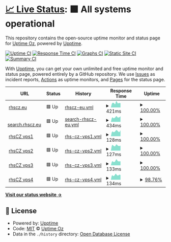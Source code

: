 # [📈 Live Status](https://up.rhscz.eu): <!--live status--> **🟩 All systems operational**

This repository contains the open-source uptime monitor and status page for [Uptime Oz](https://up.rhscz.eu), powered by [Upptime](https://github.com/upptime/upptime).

[![Uptime CI](https://github.com/uptime/uptime/workflows/Uptime%20CI/badge.svg)](https://github.com/uptime/uptime/actions?query=workflow%3A%22Uptime+CI%22)
[![Response Time CI](https://github.com/uptime/uptime/workflows/Response%20Time%20CI/badge.svg)](https://github.com/uptime/uptime/actions?query=workflow%3A%22Response+Time+CI%22)
[![Graphs CI](https://github.com/uptime/uptime/workflows/Graphs%20CI/badge.svg)](https://github.com/uptime/uptime/actions?query=workflow%3A%22Graphs+CI%22)
[![Static Site CI](https://github.com/uptime/uptime/workflows/Static%20Site%20CI/badge.svg)](https://github.com/uptime/uptime/actions?query=workflow%3A%22Static+Site+CI%22)
[![Summary CI](https://github.com/uptime/uptime/workflows/Summary%20CI/badge.svg)](https://github.com/uptime/uptime/actions?query=workflow%3A%22Summary+CI%22)

With [Upptime](https://upptime.js.org), you can get your own unlimited and free uptime monitor and status page, powered entirely by a GitHub repository. We use [Issues](https://github.com/uptime/uptime/issues) as incident reports, [Actions](https://github.com/uptime/uptime/actions) as uptime monitors, and [Pages](https://up.rhscz.eu) for the status page.

<!--start: status pages-->
<!-- This summary is generated by Upptime (https://github.com/upptime/upptime) -->
<!-- Do not edit this manually, your changes will be overwritten -->
<!-- prettier-ignore -->
| URL | Status | History | Response Time | Uptime |
| --- | ------ | ------- | ------------- | ------ |
| <img alt="" src="https://icons.duckduckgo.com/ip3/rhscz.eu.ico" height="13"> [rhscz.eu](https://rhscz.eu) | 🟩 Up | [rhscz-eu.yml](https://github.com/rhsCZ/uptime/commits/HEAD/history/rhscz-eu.yml) | <details><summary><img alt="Response time graph" src="./graphs/rhscz-eu/response-time-week.png" height="20"> 421ms</summary><br><a href="https://up.rhscz.eu/history/rhscz-eu"><img alt="Response time 757" src="https://img.shields.io/endpoint?url=https%3A%2F%2Fraw.githubusercontent.com%2FrhsCZ%2Fuptime%2FHEAD%2Fapi%2Frhscz-eu%2Fresponse-time.json"></a><br><a href="https://up.rhscz.eu/history/rhscz-eu"><img alt="24-hour response time 466" src="https://img.shields.io/endpoint?url=https%3A%2F%2Fraw.githubusercontent.com%2FrhsCZ%2Fuptime%2FHEAD%2Fapi%2Frhscz-eu%2Fresponse-time-day.json"></a><br><a href="https://up.rhscz.eu/history/rhscz-eu"><img alt="7-day response time 421" src="https://img.shields.io/endpoint?url=https%3A%2F%2Fraw.githubusercontent.com%2FrhsCZ%2Fuptime%2FHEAD%2Fapi%2Frhscz-eu%2Fresponse-time-week.json"></a><br><a href="https://up.rhscz.eu/history/rhscz-eu"><img alt="30-day response time 757" src="https://img.shields.io/endpoint?url=https%3A%2F%2Fraw.githubusercontent.com%2FrhsCZ%2Fuptime%2FHEAD%2Fapi%2Frhscz-eu%2Fresponse-time-month.json"></a><br><a href="https://up.rhscz.eu/history/rhscz-eu"><img alt="1-year response time 757" src="https://img.shields.io/endpoint?url=https%3A%2F%2Fraw.githubusercontent.com%2FrhsCZ%2Fuptime%2FHEAD%2Fapi%2Frhscz-eu%2Fresponse-time-year.json"></a></details> | <details><summary><a href="https://up.rhscz.eu/history/rhscz-eu">100.00%</a></summary><a href="https://up.rhscz.eu/history/rhscz-eu"><img alt="All-time uptime 100.00%" src="https://img.shields.io/endpoint?url=https%3A%2F%2Fraw.githubusercontent.com%2FrhsCZ%2Fuptime%2FHEAD%2Fapi%2Frhscz-eu%2Fuptime.json"></a><br><a href="https://up.rhscz.eu/history/rhscz-eu"><img alt="24-hour uptime 100.00%" src="https://img.shields.io/endpoint?url=https%3A%2F%2Fraw.githubusercontent.com%2FrhsCZ%2Fuptime%2FHEAD%2Fapi%2Frhscz-eu%2Fuptime-day.json"></a><br><a href="https://up.rhscz.eu/history/rhscz-eu"><img alt="7-day uptime 100.00%" src="https://img.shields.io/endpoint?url=https%3A%2F%2Fraw.githubusercontent.com%2FrhsCZ%2Fuptime%2FHEAD%2Fapi%2Frhscz-eu%2Fuptime-week.json"></a><br><a href="https://up.rhscz.eu/history/rhscz-eu"><img alt="30-day uptime 100.00%" src="https://img.shields.io/endpoint?url=https%3A%2F%2Fraw.githubusercontent.com%2FrhsCZ%2Fuptime%2FHEAD%2Fapi%2Frhscz-eu%2Fuptime-month.json"></a><br><a href="https://up.rhscz.eu/history/rhscz-eu"><img alt="1-year uptime 100.00%" src="https://img.shields.io/endpoint?url=https%3A%2F%2Fraw.githubusercontent.com%2FrhsCZ%2Fuptime%2FHEAD%2Fapi%2Frhscz-eu%2Fuptime-year.json"></a></details>
| <img alt="" src="https://icons.duckduckgo.com/ip3/search.rhscz.eu.ico" height="13"> [search.rhscz.eu](https://search.rhscz.eu) | 🟩 Up | [search-rhscz-eu.yml](https://github.com/rhsCZ/uptime/commits/HEAD/history/search-rhscz-eu.yml) | <details><summary><img alt="Response time graph" src="./graphs/search-rhscz-eu/response-time-week.png" height="20"> 434ms</summary><br><a href="https://up.rhscz.eu/history/search-rhscz-eu"><img alt="Response time 697" src="https://img.shields.io/endpoint?url=https%3A%2F%2Fraw.githubusercontent.com%2FrhsCZ%2Fuptime%2FHEAD%2Fapi%2Fsearch-rhscz-eu%2Fresponse-time.json"></a><br><a href="https://up.rhscz.eu/history/search-rhscz-eu"><img alt="24-hour response time 473" src="https://img.shields.io/endpoint?url=https%3A%2F%2Fraw.githubusercontent.com%2FrhsCZ%2Fuptime%2FHEAD%2Fapi%2Fsearch-rhscz-eu%2Fresponse-time-day.json"></a><br><a href="https://up.rhscz.eu/history/search-rhscz-eu"><img alt="7-day response time 434" src="https://img.shields.io/endpoint?url=https%3A%2F%2Fraw.githubusercontent.com%2FrhsCZ%2Fuptime%2FHEAD%2Fapi%2Fsearch-rhscz-eu%2Fresponse-time-week.json"></a><br><a href="https://up.rhscz.eu/history/search-rhscz-eu"><img alt="30-day response time 697" src="https://img.shields.io/endpoint?url=https%3A%2F%2Fraw.githubusercontent.com%2FrhsCZ%2Fuptime%2FHEAD%2Fapi%2Fsearch-rhscz-eu%2Fresponse-time-month.json"></a><br><a href="https://up.rhscz.eu/history/search-rhscz-eu"><img alt="1-year response time 697" src="https://img.shields.io/endpoint?url=https%3A%2F%2Fraw.githubusercontent.com%2FrhsCZ%2Fuptime%2FHEAD%2Fapi%2Fsearch-rhscz-eu%2Fresponse-time-year.json"></a></details> | <details><summary><a href="https://up.rhscz.eu/history/search-rhscz-eu">100.00%</a></summary><a href="https://up.rhscz.eu/history/search-rhscz-eu"><img alt="All-time uptime 100.00%" src="https://img.shields.io/endpoint?url=https%3A%2F%2Fraw.githubusercontent.com%2FrhsCZ%2Fuptime%2FHEAD%2Fapi%2Fsearch-rhscz-eu%2Fuptime.json"></a><br><a href="https://up.rhscz.eu/history/search-rhscz-eu"><img alt="24-hour uptime 100.00%" src="https://img.shields.io/endpoint?url=https%3A%2F%2Fraw.githubusercontent.com%2FrhsCZ%2Fuptime%2FHEAD%2Fapi%2Fsearch-rhscz-eu%2Fuptime-day.json"></a><br><a href="https://up.rhscz.eu/history/search-rhscz-eu"><img alt="7-day uptime 100.00%" src="https://img.shields.io/endpoint?url=https%3A%2F%2Fraw.githubusercontent.com%2FrhsCZ%2Fuptime%2FHEAD%2Fapi%2Fsearch-rhscz-eu%2Fuptime-week.json"></a><br><a href="https://up.rhscz.eu/history/search-rhscz-eu"><img alt="30-day uptime 100.00%" src="https://img.shields.io/endpoint?url=https%3A%2F%2Fraw.githubusercontent.com%2FrhsCZ%2Fuptime%2FHEAD%2Fapi%2Fsearch-rhscz-eu%2Fuptime-month.json"></a><br><a href="https://up.rhscz.eu/history/search-rhscz-eu"><img alt="1-year uptime 100.00%" src="https://img.shields.io/endpoint?url=https%3A%2F%2Fraw.githubusercontent.com%2FrhsCZ%2Fuptime%2FHEAD%2Fapi%2Fsearch-rhscz-eu%2Fuptime-year.json"></a></details>
| <img alt="" src="https://icons.duckduckgo.com/ip3/null.ico" height="13"> [rhsCZ vps1](vps.rhscz.eu) | 🟩 Up | [rhs-cz-vps1.yml](https://github.com/rhsCZ/uptime/commits/HEAD/history/rhs-cz-vps1.yml) | <details><summary><img alt="Response time graph" src="./graphs/rhs-cz-vps1/response-time-week.png" height="20"> 128ms</summary><br><a href="https://up.rhscz.eu/history/rhs-cz-vps1"><img alt="Response time 147" src="https://img.shields.io/endpoint?url=https%3A%2F%2Fraw.githubusercontent.com%2FrhsCZ%2Fuptime%2FHEAD%2Fapi%2Frhs-cz-vps1%2Fresponse-time.json"></a><br><a href="https://up.rhscz.eu/history/rhs-cz-vps1"><img alt="24-hour response time 153" src="https://img.shields.io/endpoint?url=https%3A%2F%2Fraw.githubusercontent.com%2FrhsCZ%2Fuptime%2FHEAD%2Fapi%2Frhs-cz-vps1%2Fresponse-time-day.json"></a><br><a href="https://up.rhscz.eu/history/rhs-cz-vps1"><img alt="7-day response time 128" src="https://img.shields.io/endpoint?url=https%3A%2F%2Fraw.githubusercontent.com%2FrhsCZ%2Fuptime%2FHEAD%2Fapi%2Frhs-cz-vps1%2Fresponse-time-week.json"></a><br><a href="https://up.rhscz.eu/history/rhs-cz-vps1"><img alt="30-day response time 147" src="https://img.shields.io/endpoint?url=https%3A%2F%2Fraw.githubusercontent.com%2FrhsCZ%2Fuptime%2FHEAD%2Fapi%2Frhs-cz-vps1%2Fresponse-time-month.json"></a><br><a href="https://up.rhscz.eu/history/rhs-cz-vps1"><img alt="1-year response time 147" src="https://img.shields.io/endpoint?url=https%3A%2F%2Fraw.githubusercontent.com%2FrhsCZ%2Fuptime%2FHEAD%2Fapi%2Frhs-cz-vps1%2Fresponse-time-year.json"></a></details> | <details><summary><a href="https://up.rhscz.eu/history/rhs-cz-vps1">100.00%</a></summary><a href="https://up.rhscz.eu/history/rhs-cz-vps1"><img alt="All-time uptime 100.00%" src="https://img.shields.io/endpoint?url=https%3A%2F%2Fraw.githubusercontent.com%2FrhsCZ%2Fuptime%2FHEAD%2Fapi%2Frhs-cz-vps1%2Fuptime.json"></a><br><a href="https://up.rhscz.eu/history/rhs-cz-vps1"><img alt="24-hour uptime 100.00%" src="https://img.shields.io/endpoint?url=https%3A%2F%2Fraw.githubusercontent.com%2FrhsCZ%2Fuptime%2FHEAD%2Fapi%2Frhs-cz-vps1%2Fuptime-day.json"></a><br><a href="https://up.rhscz.eu/history/rhs-cz-vps1"><img alt="7-day uptime 100.00%" src="https://img.shields.io/endpoint?url=https%3A%2F%2Fraw.githubusercontent.com%2FrhsCZ%2Fuptime%2FHEAD%2Fapi%2Frhs-cz-vps1%2Fuptime-week.json"></a><br><a href="https://up.rhscz.eu/history/rhs-cz-vps1"><img alt="30-day uptime 100.00%" src="https://img.shields.io/endpoint?url=https%3A%2F%2Fraw.githubusercontent.com%2FrhsCZ%2Fuptime%2FHEAD%2Fapi%2Frhs-cz-vps1%2Fuptime-month.json"></a><br><a href="https://up.rhscz.eu/history/rhs-cz-vps1"><img alt="1-year uptime 100.00%" src="https://img.shields.io/endpoint?url=https%3A%2F%2Fraw.githubusercontent.com%2FrhsCZ%2Fuptime%2FHEAD%2Fapi%2Frhs-cz-vps1%2Fuptime-year.json"></a></details>
| <img alt="" src="https://icons.duckduckgo.com/ip3/null.ico" height="13"> [rhsCZ vps2](vps2.rhscz.eu) | 🟩 Up | [rhs-cz-vps2.yml](https://github.com/rhsCZ/uptime/commits/HEAD/history/rhs-cz-vps2.yml) | <details><summary><img alt="Response time graph" src="./graphs/rhs-cz-vps2/response-time-week.png" height="20"> 127ms</summary><br><a href="https://up.rhscz.eu/history/rhs-cz-vps2"><img alt="Response time 170" src="https://img.shields.io/endpoint?url=https%3A%2F%2Fraw.githubusercontent.com%2FrhsCZ%2Fuptime%2FHEAD%2Fapi%2Frhs-cz-vps2%2Fresponse-time.json"></a><br><a href="https://up.rhscz.eu/history/rhs-cz-vps2"><img alt="24-hour response time 152" src="https://img.shields.io/endpoint?url=https%3A%2F%2Fraw.githubusercontent.com%2FrhsCZ%2Fuptime%2FHEAD%2Fapi%2Frhs-cz-vps2%2Fresponse-time-day.json"></a><br><a href="https://up.rhscz.eu/history/rhs-cz-vps2"><img alt="7-day response time 127" src="https://img.shields.io/endpoint?url=https%3A%2F%2Fraw.githubusercontent.com%2FrhsCZ%2Fuptime%2FHEAD%2Fapi%2Frhs-cz-vps2%2Fresponse-time-week.json"></a><br><a href="https://up.rhscz.eu/history/rhs-cz-vps2"><img alt="30-day response time 170" src="https://img.shields.io/endpoint?url=https%3A%2F%2Fraw.githubusercontent.com%2FrhsCZ%2Fuptime%2FHEAD%2Fapi%2Frhs-cz-vps2%2Fresponse-time-month.json"></a><br><a href="https://up.rhscz.eu/history/rhs-cz-vps2"><img alt="1-year response time 170" src="https://img.shields.io/endpoint?url=https%3A%2F%2Fraw.githubusercontent.com%2FrhsCZ%2Fuptime%2FHEAD%2Fapi%2Frhs-cz-vps2%2Fresponse-time-year.json"></a></details> | <details><summary><a href="https://up.rhscz.eu/history/rhs-cz-vps2">100.00%</a></summary><a href="https://up.rhscz.eu/history/rhs-cz-vps2"><img alt="All-time uptime 100.00%" src="https://img.shields.io/endpoint?url=https%3A%2F%2Fraw.githubusercontent.com%2FrhsCZ%2Fuptime%2FHEAD%2Fapi%2Frhs-cz-vps2%2Fuptime.json"></a><br><a href="https://up.rhscz.eu/history/rhs-cz-vps2"><img alt="24-hour uptime 100.00%" src="https://img.shields.io/endpoint?url=https%3A%2F%2Fraw.githubusercontent.com%2FrhsCZ%2Fuptime%2FHEAD%2Fapi%2Frhs-cz-vps2%2Fuptime-day.json"></a><br><a href="https://up.rhscz.eu/history/rhs-cz-vps2"><img alt="7-day uptime 100.00%" src="https://img.shields.io/endpoint?url=https%3A%2F%2Fraw.githubusercontent.com%2FrhsCZ%2Fuptime%2FHEAD%2Fapi%2Frhs-cz-vps2%2Fuptime-week.json"></a><br><a href="https://up.rhscz.eu/history/rhs-cz-vps2"><img alt="30-day uptime 100.00%" src="https://img.shields.io/endpoint?url=https%3A%2F%2Fraw.githubusercontent.com%2FrhsCZ%2Fuptime%2FHEAD%2Fapi%2Frhs-cz-vps2%2Fuptime-month.json"></a><br><a href="https://up.rhscz.eu/history/rhs-cz-vps2"><img alt="1-year uptime 100.00%" src="https://img.shields.io/endpoint?url=https%3A%2F%2Fraw.githubusercontent.com%2FrhsCZ%2Fuptime%2FHEAD%2Fapi%2Frhs-cz-vps2%2Fuptime-year.json"></a></details>
| <img alt="" src="https://icons.duckduckgo.com/ip3/null.ico" height="13"> [rhsCZ vps3](vps3.rhscz.eu) | 🟩 Up | [rhs-cz-vps3.yml](https://github.com/rhsCZ/uptime/commits/HEAD/history/rhs-cz-vps3.yml) | <details><summary><img alt="Response time graph" src="./graphs/rhs-cz-vps3/response-time-week.png" height="20"> 133ms</summary><br><a href="https://up.rhscz.eu/history/rhs-cz-vps3"><img alt="Response time 190" src="https://img.shields.io/endpoint?url=https%3A%2F%2Fraw.githubusercontent.com%2FrhsCZ%2Fuptime%2FHEAD%2Fapi%2Frhs-cz-vps3%2Fresponse-time.json"></a><br><a href="https://up.rhscz.eu/history/rhs-cz-vps3"><img alt="24-hour response time 151" src="https://img.shields.io/endpoint?url=https%3A%2F%2Fraw.githubusercontent.com%2FrhsCZ%2Fuptime%2FHEAD%2Fapi%2Frhs-cz-vps3%2Fresponse-time-day.json"></a><br><a href="https://up.rhscz.eu/history/rhs-cz-vps3"><img alt="7-day response time 133" src="https://img.shields.io/endpoint?url=https%3A%2F%2Fraw.githubusercontent.com%2FrhsCZ%2Fuptime%2FHEAD%2Fapi%2Frhs-cz-vps3%2Fresponse-time-week.json"></a><br><a href="https://up.rhscz.eu/history/rhs-cz-vps3"><img alt="30-day response time 190" src="https://img.shields.io/endpoint?url=https%3A%2F%2Fraw.githubusercontent.com%2FrhsCZ%2Fuptime%2FHEAD%2Fapi%2Frhs-cz-vps3%2Fresponse-time-month.json"></a><br><a href="https://up.rhscz.eu/history/rhs-cz-vps3"><img alt="1-year response time 190" src="https://img.shields.io/endpoint?url=https%3A%2F%2Fraw.githubusercontent.com%2FrhsCZ%2Fuptime%2FHEAD%2Fapi%2Frhs-cz-vps3%2Fresponse-time-year.json"></a></details> | <details><summary><a href="https://up.rhscz.eu/history/rhs-cz-vps3">100.00%</a></summary><a href="https://up.rhscz.eu/history/rhs-cz-vps3"><img alt="All-time uptime 100.00%" src="https://img.shields.io/endpoint?url=https%3A%2F%2Fraw.githubusercontent.com%2FrhsCZ%2Fuptime%2FHEAD%2Fapi%2Frhs-cz-vps3%2Fuptime.json"></a><br><a href="https://up.rhscz.eu/history/rhs-cz-vps3"><img alt="24-hour uptime 100.00%" src="https://img.shields.io/endpoint?url=https%3A%2F%2Fraw.githubusercontent.com%2FrhsCZ%2Fuptime%2FHEAD%2Fapi%2Frhs-cz-vps3%2Fuptime-day.json"></a><br><a href="https://up.rhscz.eu/history/rhs-cz-vps3"><img alt="7-day uptime 100.00%" src="https://img.shields.io/endpoint?url=https%3A%2F%2Fraw.githubusercontent.com%2FrhsCZ%2Fuptime%2FHEAD%2Fapi%2Frhs-cz-vps3%2Fuptime-week.json"></a><br><a href="https://up.rhscz.eu/history/rhs-cz-vps3"><img alt="30-day uptime 100.00%" src="https://img.shields.io/endpoint?url=https%3A%2F%2Fraw.githubusercontent.com%2FrhsCZ%2Fuptime%2FHEAD%2Fapi%2Frhs-cz-vps3%2Fuptime-month.json"></a><br><a href="https://up.rhscz.eu/history/rhs-cz-vps3"><img alt="1-year uptime 100.00%" src="https://img.shields.io/endpoint?url=https%3A%2F%2Fraw.githubusercontent.com%2FrhsCZ%2Fuptime%2FHEAD%2Fapi%2Frhs-cz-vps3%2Fuptime-year.json"></a></details>
| <img alt="" src="https://icons.duckduckgo.com/ip3/null.ico" height="13"> [rhsCZ vps4](vps4.rhscz.eu) | 🟩 Up | [rhs-cz-vps4.yml](https://github.com/rhsCZ/uptime/commits/HEAD/history/rhs-cz-vps4.yml) | <details><summary><img alt="Response time graph" src="./graphs/rhs-cz-vps4/response-time-week.png" height="20"> 134ms</summary><br><a href="https://up.rhscz.eu/history/rhs-cz-vps4"><img alt="Response time 165" src="https://img.shields.io/endpoint?url=https%3A%2F%2Fraw.githubusercontent.com%2FrhsCZ%2Fuptime%2FHEAD%2Fapi%2Frhs-cz-vps4%2Fresponse-time.json"></a><br><a href="https://up.rhscz.eu/history/rhs-cz-vps4"><img alt="24-hour response time 171" src="https://img.shields.io/endpoint?url=https%3A%2F%2Fraw.githubusercontent.com%2FrhsCZ%2Fuptime%2FHEAD%2Fapi%2Frhs-cz-vps4%2Fresponse-time-day.json"></a><br><a href="https://up.rhscz.eu/history/rhs-cz-vps4"><img alt="7-day response time 134" src="https://img.shields.io/endpoint?url=https%3A%2F%2Fraw.githubusercontent.com%2FrhsCZ%2Fuptime%2FHEAD%2Fapi%2Frhs-cz-vps4%2Fresponse-time-week.json"></a><br><a href="https://up.rhscz.eu/history/rhs-cz-vps4"><img alt="30-day response time 165" src="https://img.shields.io/endpoint?url=https%3A%2F%2Fraw.githubusercontent.com%2FrhsCZ%2Fuptime%2FHEAD%2Fapi%2Frhs-cz-vps4%2Fresponse-time-month.json"></a><br><a href="https://up.rhscz.eu/history/rhs-cz-vps4"><img alt="1-year response time 165" src="https://img.shields.io/endpoint?url=https%3A%2F%2Fraw.githubusercontent.com%2FrhsCZ%2Fuptime%2FHEAD%2Fapi%2Frhs-cz-vps4%2Fresponse-time-year.json"></a></details> | <details><summary><a href="https://up.rhscz.eu/history/rhs-cz-vps4">98.76%</a></summary><a href="https://up.rhscz.eu/history/rhs-cz-vps4"><img alt="All-time uptime 99.69%" src="https://img.shields.io/endpoint?url=https%3A%2F%2Fraw.githubusercontent.com%2FrhsCZ%2Fuptime%2FHEAD%2Fapi%2Frhs-cz-vps4%2Fuptime.json"></a><br><a href="https://up.rhscz.eu/history/rhs-cz-vps4"><img alt="24-hour uptime 100.00%" src="https://img.shields.io/endpoint?url=https%3A%2F%2Fraw.githubusercontent.com%2FrhsCZ%2Fuptime%2FHEAD%2Fapi%2Frhs-cz-vps4%2Fuptime-day.json"></a><br><a href="https://up.rhscz.eu/history/rhs-cz-vps4"><img alt="7-day uptime 98.76%" src="https://img.shields.io/endpoint?url=https%3A%2F%2Fraw.githubusercontent.com%2FrhsCZ%2Fuptime%2FHEAD%2Fapi%2Frhs-cz-vps4%2Fuptime-week.json"></a><br><a href="https://up.rhscz.eu/history/rhs-cz-vps4"><img alt="30-day uptime 99.69%" src="https://img.shields.io/endpoint?url=https%3A%2F%2Fraw.githubusercontent.com%2FrhsCZ%2Fuptime%2FHEAD%2Fapi%2Frhs-cz-vps4%2Fuptime-month.json"></a><br><a href="https://up.rhscz.eu/history/rhs-cz-vps4"><img alt="1-year uptime 99.69%" src="https://img.shields.io/endpoint?url=https%3A%2F%2Fraw.githubusercontent.com%2FrhsCZ%2Fuptime%2FHEAD%2Fapi%2Frhs-cz-vps4%2Fuptime-year.json"></a></details>

<!--end: status pages-->

[**Visit our status website →**](https://up.rhscz.eu)

## 📄 License

- Powered by: [Upptime](https://github.com/upptime/upptime)
- Code: [MIT](./LICENSE) © [Uptime Oz](https://up.rhscz.eu)
- Data in the `./history` directory: [Open Database License](https://opendatacommons.org/licenses/odbl/1-0/)
